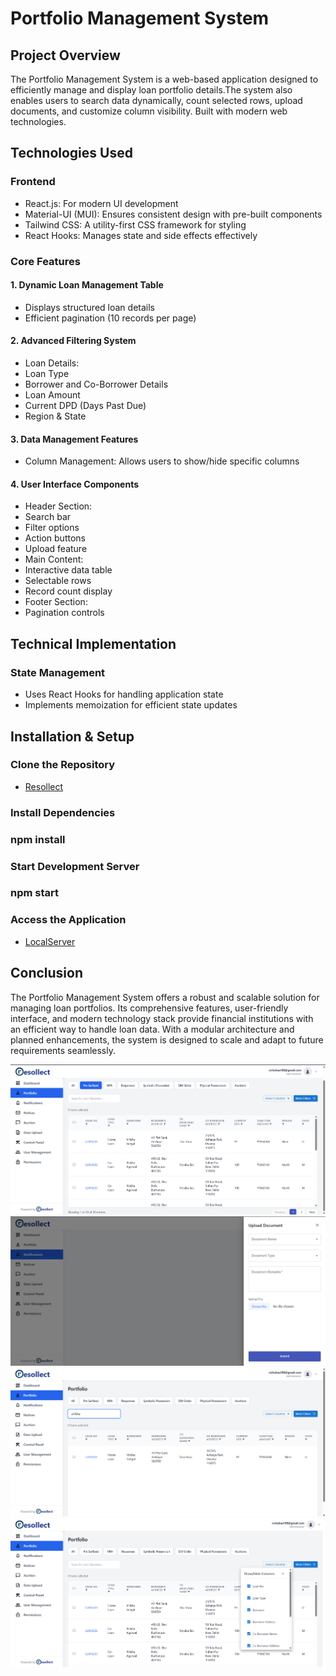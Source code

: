 # Portfolio Management System 
## Project Overview
The Portfolio Management System is a web-based application designed to efficiently manage and display loan portfolio details.The system also enables users to search data dynamically, count selected rows, upload documents, and customize column visibility. Built with modern web technologies.
## Technologies Used
### Frontend
-	React.js: For modern UI development
-	Material-UI (MUI): Ensures consistent design with pre-built components
-	Tailwind CSS: A utility-first CSS framework for styling
-	React Hooks: Manages state and side effects effectively
### Core Features
#### 1. Dynamic Loan Management Table
-	Displays structured loan details
-	Efficient pagination (10 records per page)
#### 2. Advanced Filtering System
-	Loan Details:
- Loan Type
-	Borrower and Co-Borrower Details
-	Loan Amount
   -	Current DPD (Days Past Due)
-	Region & State
#### 3. Data Management Features
-	Column Management: Allows users to show/hide specific columns
#### 4. User Interface Components
-	Header Section:
-	Search bar
-	Filter options
-	Action buttons
-	Upload feature
-	Main Content:
-	Interactive data table
-	Selectable rows
-	Record count display
-	Footer Section:
-	Pagination controls

## Technical Implementation
### State Management
-	Uses React Hooks for handling application state
-	Implements memoization for efficient state updates
## Installation & Setup
###  Clone the Repository
- <a href="https://github.com/vishal499/Resollect.git" >Resollect</a>
### Install Dependencies
### npm install
### Start Development Server
### npm start
### Access the Application
- <a href="http://localhost:3000">LocalServer</a>

## Conclusion
The Portfolio Management System offers a robust and scalable solution for managing loan portfolios. Its comprehensive features, user-friendly interface, and modern technology stack provide financial institutions with an efficient way to handle loan data. With a modular architecture and planned enhancements, the system is designed to scale and adapt to future requirements seamlessly.



![image alt](https://github.com/vishal499/Resollect/blob/9e7bc19eb279d59a5358a95ee1af7fad8a4d8fe6/Screenshot%202025-03-26%20234248.png)
![image alt](https://github.com/vishal499/Resollect/blob/9e7bc19eb279d59a5358a95ee1af7fad8a4d8fe6/Screenshot%202025-03-26%20234317.png)
![image alt](https://github.com/vishal499/Resollect/blob/9e7bc19eb279d59a5358a95ee1af7fad8a4d8fe6/Screenshot%202025-03-26%20234404.png)
![image alt](https://github.com/vishal499/Resollect/blob/9e7bc19eb279d59a5358a95ee1af7fad8a4d8fe6/Screenshot%202025-03-26%20234424.png)

